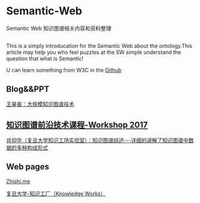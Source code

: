 # Semantic-Web
Semantic Web 知识图谱相关内容和资料整理

## 
This is a simply introducation for the Semantic Web about the ontology.This article may help you who feel puzzles at the SW simple understand the question
that what is Semantic!  

U can learn something from W3C in the [Github](https://github.com/webcc/s3n "s3n")

## Blog&&PPT
[王昊奋：大规模知识图谱技术](http://blog.sciencenet.cn/blog-1225851-801901.html)

## [知识图谱前沿技术课程-Workshop 2017](http://kw.fudan.edu.cn/workshop/intro2017)

[肖仰华（复旦大学知识工场实验室）：知识图谱综述---详细的讲解了知识图谱中数据的多种构成形式](http://kw.fudan.edu.cn/resources/ppt/workshop2017/%E7%9F%A5%E8%AF%86%E5%9B%BE%E8%B0%B1%E7%BB%BC%E8%BF%B0.pdf)

## Web pages

[Zhishi.me](http://zhishi.me/)

[复旦大学-知识工厂（Knowledge Works）](http://kw.fudan.edu.cn/)




